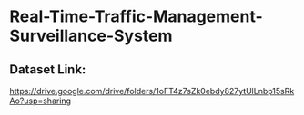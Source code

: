 # Real-Time-Traffic-Management-Surveillance-System

<H2>Dataset Link:</H2>
<a href>https://drive.google.com/drive/folders/1oFT4z7sZk0ebdy827ytUlLnbp15sRkAo?usp=sharing</a>
